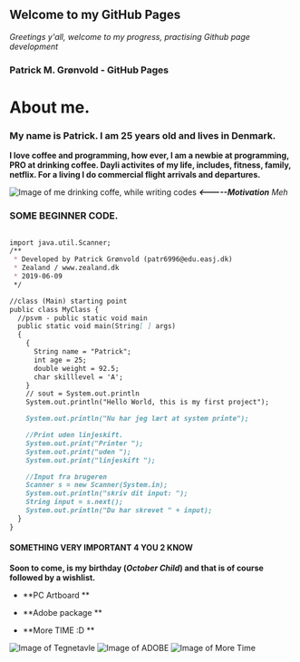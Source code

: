 ## Welcome to my GitHub Pages

_Greetings y'all, welcome to my progress, practising Github page development_

### Patrick M. Grønvold - GitHub Pages
# About me.

### My name is Patrick. I am 25 years old and lives in Denmark.
**I love coffee and programming, how ever, I am a newbie at programming, PRO at drinking coffee. Dayli activites of my life, includes, fitness, family, netflix. For a living I do commercial flight arrivals and departures.**

![Image of me drinking coffe, while writing codes](https://media1.giphy.com/media/7srpeY4TZMrO8/200w.webp?cid=790b761135707c2f51b45c96061aa15e14621992e7bcf7a9&rid=200w.webp)
**_<-----Motivation_** _Meh_

### SOME BEGINNER CODE.


```markdown

import java.util.Scanner;
/**
 * Developed by Patrick Grønvold (patr6996@edu.easj.dk)
 * Zealand / www.zealand.dk
 * 2019-06-09
 */

//class (Main) starting point
public class MyClass {
  //psvm - public static void main
  public static void main(String[ ] args)
  {
    {
      String name = "Patrick";
      int age = 25;
      double weight = 92.5;
      char skilllevel = 'A';
    }
    // sout = System.out.println
    System.out.println("Hello World, this is my first project");

    System.out.println("Nu har jeg lært at system printe");

    //Print uden linjeskift.
    System.out.print("Printer ");
    System.out.print("uden ");
    System.out.print("linjeskift ");

    //Input fra brugeren
    Scanner s = new Scanner(System.in);
    System.out.println("skriv dit input: ");
    String input = s.next();
    System.out.println("Du har skrevet " + input);
  }
}

```



#### SOMETHING VERY IMPORTANT 4 YOU 2 KNOW
**Soon to come, is my birthday (_October Child_) and that is of course followed by a wishlist.**

- **PC Artboard ** 

- **Adobe package ** 

- **More TIME :D ** 

![Image of Tegnetavle](https://animaster.com/wp-content/uploads/2018/02/after-10-12-art-design-college.jpg)
![Image of ADOBE](https://static.adweek.com/adweek.com-prod/wp-content/uploads/2017/03/adobe-sensei-CONTENT-20171.jpg)
![Image of More Time](https://images.fineartamerica.com/images-medium-large/grim-reaper-and-clock-granger.jpg)
